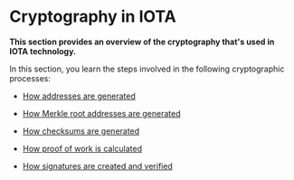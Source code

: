 # Cryptography in IOTA

**This section provides an overview of the cryptography that's used in IOTA technology.**

In this section, you learn the steps involved in the following cryptographic processes:

- [How addresses are generated](../cryptography/addresses.md)

- [How Merkle root addresses are generated](../cryptography/merkle-tree-address.md)

- [How checksums are generated](../cryptography/checksums.md)

- [How proof of work is calculated](../cryptography/proof-of-work.md)

- [How signatures are created and verified](../cryptography/signatures.md)

